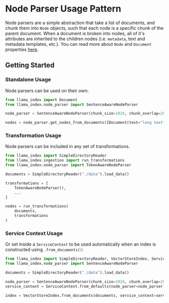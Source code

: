 # Node Parser Usage Pattern

Node parsers are a simple abstraction that take a list of documents, and chunk them into `Node` objects, such that each node is a specific chunk of the parent document. When a document is broken into nodes, all of it's attributes are inherited to the children nodes (i.e. `metadata`, text and metadata templates, etc.). You can read more about `Node` and `Document` properties [here](/core_modules/data_modules/documents_and_nodes/root.md).

## Getting Started

### Standalone Usage

Node parsers can be used on their own:

```python
from llama_index import Document
from llama_index.node_parser import SentenceAwareNodeParser

node_parser = SentenceAwareNodeParser(chunk_size=1024, chunk_overlap=20)

nodes = node_parser.get_nodes_from_documents([Document(text="long text")], show_progress=False)
```

### Transformation Usage

Node parsers can be included in any set of transformations.

```python
from llama_index import SimpleDirectoryReader
from llama_index.ingestion import run_transformations
from llama_index.node_parser import TokenAwareNodeParser

documents = SimpleDirectoryReader("./data").load_data()

transformations = [
    TokenAwareNodeParser(),
    ...
]

nodes = run_transformations(
    documents,
    transformations
)
```

### Service Context Usage

Or set inside a `ServiceContext` to be used automatically when an index is constructed using `.from_documents()`:

```python
from llama_index import SimpleDirectoryReader, VectorStoreIndex, ServiceContext
from llama_index.node_parser import SentenceAwareNodeParser

documents = SimpleDirectoryReader("./data").load_data()

node_parser = SentenceAwareNodeParser(chunk_size=1024, chunk_overlap=20)
service_context = ServiceContext.from_defaults(node_parser=node_parser)

index = VectorStoreIndex.from_documents(documents, service_context=service_context)
```
